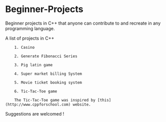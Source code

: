 # Beginner-Projects

Beginner projects in C++ that anyone can contribute to and recreate in any programming language.

A list of projects in C++


 		1. Casino
 
		2. Generate Fibonacci Series
 
 		3. Pig latin game
 
 		4. Super market billing System
 
 		5. Movie ticket booking system
 
 		6. Tic-Tac-Toe game
 
      	The Tic-Tac-Toe game was inspired by [this](http://www.cppforschool.com) website. 
      
   Suggestions are welcomed !
